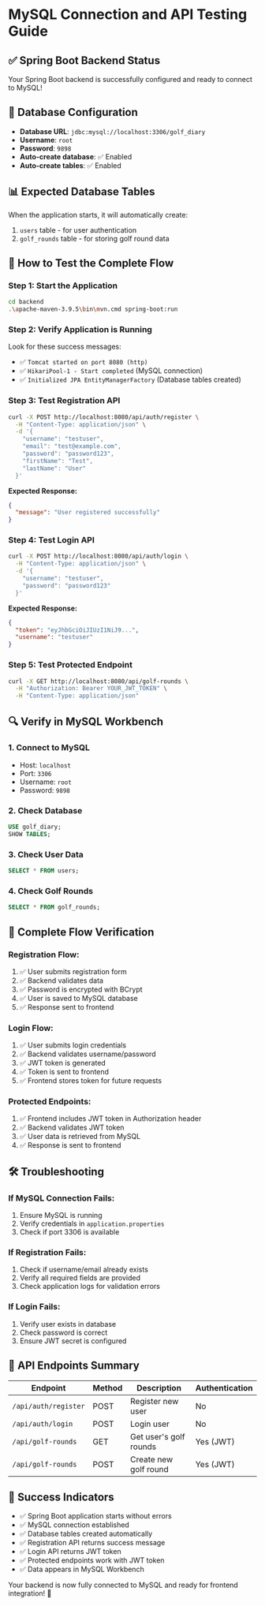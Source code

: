 # MySQL Connection and API Testing Guide

## ✅ Spring Boot Backend Status
Your Spring Boot backend is successfully configured and ready to connect to MySQL!

## 🔧 Database Configuration
- **Database URL**: `jdbc:mysql://localhost:3306/golf_diary`
- **Username**: `root`
- **Password**: `9898`
- **Auto-create database**: ✅ Enabled
- **Auto-create tables**: ✅ Enabled

## 📊 Expected Database Tables
When the application starts, it will automatically create:
1. `users` table - for user authentication
2. `golf_rounds` table - for storing golf round data

## 🚀 How to Test the Complete Flow

### Step 1: Start the Application
```bash
cd backend
.\apache-maven-3.9.5\bin\mvn.cmd spring-boot:run
```

### Step 2: Verify Application is Running
Look for these success messages:
- ✅ `Tomcat started on port 8080 (http)`
- ✅ `HikariPool-1 - Start completed` (MySQL connection)
- ✅ `Initialized JPA EntityManagerFactory` (Database tables created)

### Step 3: Test Registration API
```bash
curl -X POST http://localhost:8080/api/auth/register \
  -H "Content-Type: application/json" \
  -d '{
    "username": "testuser",
    "email": "test@example.com", 
    "password": "password123",
    "firstName": "Test",
    "lastName": "User"
  }'
```

**Expected Response:**
```json
{
  "message": "User registered successfully"
}
```

### Step 4: Test Login API
```bash
curl -X POST http://localhost:8080/api/auth/login \
  -H "Content-Type: application/json" \
  -d '{
    "username": "testuser",
    "password": "password123"
  }'
```

**Expected Response:**
```json
{
  "token": "eyJhbGciOiJIUzI1NiJ9...",
  "username": "testuser"
}
```

### Step 5: Test Protected Endpoint
```bash
curl -X GET http://localhost:8080/api/golf-rounds \
  -H "Authorization: Bearer YOUR_JWT_TOKEN" \
  -H "Content-Type: application/json"
```

## 🔍 Verify in MySQL Workbench

### 1. Connect to MySQL
- Host: `localhost`
- Port: `3306`
- Username: `root`
- Password: `9898`

### 2. Check Database
```sql
USE golf_diary;
SHOW TABLES;
```

### 3. Check User Data
```sql
SELECT * FROM users;
```

### 4. Check Golf Rounds
```sql
SELECT * FROM golf_rounds;
```

## 🎯 Complete Flow Verification

### Registration Flow:
1. ✅ User submits registration form
2. ✅ Backend validates data
3. ✅ Password is encrypted with BCrypt
4. ✅ User is saved to MySQL database
5. ✅ Response sent to frontend

### Login Flow:
1. ✅ User submits login credentials
2. ✅ Backend validates username/password
3. ✅ JWT token is generated
4. ✅ Token is sent to frontend
5. ✅ Frontend stores token for future requests

### Protected Endpoints:
1. ✅ Frontend includes JWT token in Authorization header
2. ✅ Backend validates JWT token
3. ✅ User data is retrieved from MySQL
4. ✅ Response is sent to frontend

## 🛠️ Troubleshooting

### If MySQL Connection Fails:
1. Ensure MySQL is running
2. Verify credentials in `application.properties`
3. Check if port 3306 is available

### If Registration Fails:
1. Check if username/email already exists
2. Verify all required fields are provided
3. Check application logs for validation errors

### If Login Fails:
1. Verify user exists in database
2. Check password is correct
3. Ensure JWT secret is configured

## 📝 API Endpoints Summary

| Endpoint | Method | Description | Authentication |
|----------|--------|-------------|----------------|
| `/api/auth/register` | POST | Register new user | No |
| `/api/auth/login` | POST | Login user | No |
| `/api/golf-rounds` | GET | Get user's golf rounds | Yes (JWT) |
| `/api/golf-rounds` | POST | Create new golf round | Yes (JWT) |

## 🎉 Success Indicators
- ✅ Spring Boot application starts without errors
- ✅ MySQL connection established
- ✅ Database tables created automatically
- ✅ Registration API returns success message
- ✅ Login API returns JWT token
- ✅ Protected endpoints work with JWT token
- ✅ Data appears in MySQL Workbench

Your backend is now fully connected to MySQL and ready for frontend integration! 🚀 